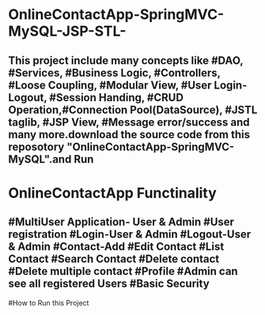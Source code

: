 # OnlineContactApp-SpringMVC-MySQL-JSP-STL-
This project include many concepts like #DAO, #Services, #Business Logic, #Controllers, #Loose Coupling, #Modular View, #User Login-Logout, #Session Handing, #CRUD Operation,#Connection Pool(DataSource), #JSTL taglib, #JSP View, #Message error/success and many more.download the source code from this reposotory "OnlineContactApp-SpringMVC-MySQL".and Run
------------------------------------------------------------------------------------------------------------------------------------
# OnlineContactApp Functinality
#MultiUser Application- User & Admin
#User registration
#Login-User & Admin
#Logout-User & Admin
#Contact-Add
#Edit Contact
#List Contact
#Search Contact
#Delete contact
#Delete multiple contact
#Profile
#Admin can see all registered Users
#Basic Security
------------------------------------------------------------------------------------------------------------------------------------
#How to Run this Project


